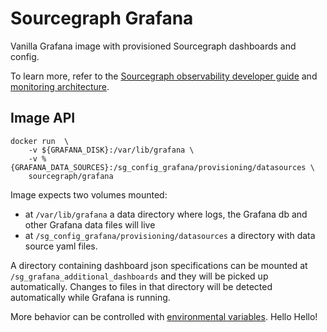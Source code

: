 # Sourcegraph Grafana

Vanilla Grafana image with provisioned Sourcegraph dashboards and config.

To learn more, refer to the [Sourcegraph observability developer guide](https://docs.sourcegraph.com/dev/background-information/observability) and [monitoring architecture](https://about.sourcegraph.com/handbook/engineering/observability/monitoring_architecture#sourcegraph-grafana).

## Image API

```shell script
docker run  \
    -v ${GRAFANA_DISK}:/var/lib/grafana \
    -v %{GRAFANA_DATA_SOURCES}:/sg_config_grafana/provisioning/datasources \
    sourcegraph/grafana
```

Image expects two volumes mounted:

- at `/var/lib/grafana` a data directory where logs, the Grafana db and other Grafana data files will live
- at `/sg_config_grafana/provisioning/datasources` a directory with data source yaml files.

A directory containing dashboard json specifications can be mounted at
`/sg_grafana_additional_dashboards` and they will be picked up automatically. Changes to files in that directory
will be detected automatically while Grafana is running.

More behavior can be controlled with
[environmental variables](https://grafana.com/docs/installation/configuration/).
Hello Hello!
